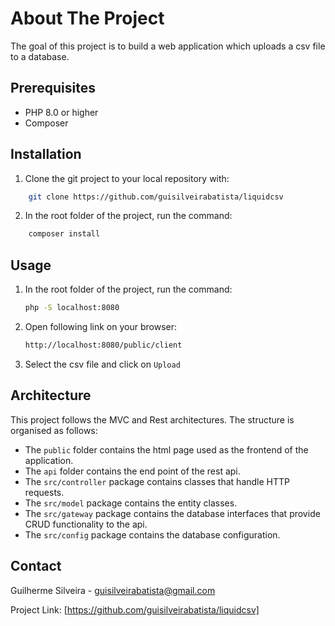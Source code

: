 # About The Project

The goal of this project is to build a web application which uploads a csv file to a database.

## Prerequisites

* PHP 8.0 or higher
* Composer

## Installation

1. Clone the git project to your local repository with:
```sh
    git clone https://github.com/guisilveirabatista/liquidcsv
```
2. In the root folder of the project, run the command:
```sh
    composer install
```

## Usage

1. In the root folder of the project, run the command:
   ```sh
   php -S localhost:8080
   ```
2. Open following link on your browser:
   ```sh
   http://localhost:8080/public/client
   ```

4. Select the csv file and click on `Upload`

## Architecture

This project follows the MVC and Rest architectures. The structure is organised as follows:

* The `public` folder contains the html page used as the frontend of the application.
* The `api` folder contains the end point of the rest api.
* The `src/controller` package contains classes that handle HTTP requests.
* The `src/model` package contains the entity classes.
* The `src/gateway` package contains the database interfaces that provide CRUD functionality to the api.
* The `src/config` package contains the database configuration.

## Contact

Guilherme Silveira - guisilveirabatista@gmail.com

Project Link: [https://github.com/guisilveirabatista/liquidcsv]
